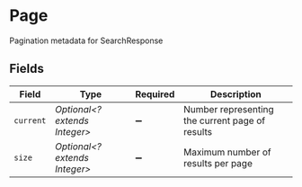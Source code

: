 # Page

Pagination metadata for SearchResponse


## Fields

| Field                                           | Type                                            | Required                                        | Description                                     |
| ----------------------------------------------- | ----------------------------------------------- | ----------------------------------------------- | ----------------------------------------------- |
| `current`                                       | *Optional<? extends Integer>*                   | :heavy_minus_sign:                              | Number representing the current page of results |
| `size`                                          | *Optional<? extends Integer>*                   | :heavy_minus_sign:                              | Maximum number of results per page              |